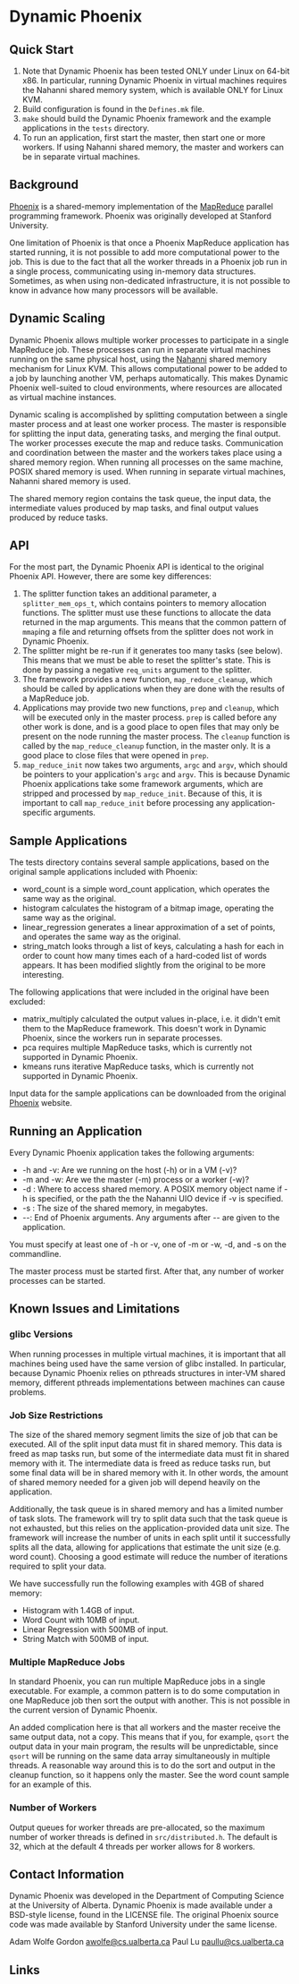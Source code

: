 Dynamic Phoenix
===============

Quick Start
-----------

1. Note that Dynamic Phoenix has been tested ONLY under Linux on 64-bit x86.  In
   particular, running Dynamic Phoenix in virtual machines requires the Nahanni
   shared memory system, which is available ONLY for Linux KVM.
2. Build configuration is found in the `Defines.mk` file.
3. `make` should build the Dynamic Phoenix framework and the example
   applications in the `tests` directory.
4. To run an application, first start the master, then start one or more
   workers.  If using Nahanni shared memory, the master and workers can be in
   separate virtual machines.

Background
----------

[Phoenix][] is a shared-memory implementation of the [MapReduce][] parallel
programming framework.  Phoenix was originally developed at Stanford
University.

One limitation of Phoenix is that once a Phoenix MapReduce application has
started running, it is not possible to add more computational power to the job.
This is due to the fact that all the worker threads in a Phoenix job run in a
single process, communicating using in-memory data structures.  Sometimes, as
when using non-dedicated infrastructure, it is not possible to know in advance
how many processors will be available.

Dynamic Scaling
---------------

Dynamic Phoenix allows multiple worker processes to participate in a single
MapReduce job.  These processes can run in separate virtual machines running on
the same physical host, using the [Nahanni][] shared memory mechanism for Linux
KVM.  This allows computational power to be added to a job by launching another
VM, perhaps automatically.  This makes Dynamic Phoenix well-suited to cloud
environments, where resources are allocated as virtual machine instances.

Dynamic scaling is accomplished by splitting computation between a single master
process and at least one worker process.  The master is responsible for
splitting the input data, generating tasks, and merging the final output.  The
worker processes execute the map and reduce tasks.  Communication and
coordination between the master and the workers takes place using a shared
memory region.  When running all processes on the same machine, POSIX shared
memory is used.  When running in separate virtual machines, Nahanni shared
memory is used.

The shared memory region contains the task queue, the input data, the
intermediate values produced by map tasks, and final output values produced by
reduce tasks.

API
---

For the most part, the Dynamic Phoenix API is identical to the original Phoenix
API.  However, there are some key differences:

1. The splitter function takes an additional parameter, a `splitter_mem_ops_t`,
   which contains pointers to memory allocation functions.  The splitter must
   use these functions to allocate the data returned in the map arguments.  This
   means that the common pattern of `mmap`ing a file and returning offsets from
   the splitter does not work in Dynamic Phoenix.
2. The splitter might be re-run if it generates too many tasks (see below).
   This means that we must be able to reset the splitter's state.  This is done
   by passing a negative `req_units` argument to the splitter.
3. The framework provides a new function, `map_reduce_cleanup`, which should be
   called by applications when they are done with the results of a MapReduce
   job.
4. Applications may provide two new functions, `prep` and `cleanup`, which will
   be executed only in the master process.  `prep` is called before any other
   work is done, and is a good place to open files that may only be present on
   the node running the master process.  The `cleanup` function is called by the
   `map_reduce_cleanup` function, in the master only.  It is a good place to
   close files that were opened in `prep`.
5. `map_reduce_init` now takes two arguments, `argc` and `argv`, which should be
   pointers to your application's `argc` and `argv`.  This is because Dynamic
   Phoenix applications take some framework arguments, which are stripped and
   processed by `map_reduce_init`.  Because of this, it is important to call
   `map_reduce_init` before processing any application-specific arguments.

Sample Applications
-------------------

The tests directory contains several sample applications, based on the original
sample applications included with Phoenix:

* word_count is a simple word_count application, which operates the same way as
  the original.
* histogram calculates the histogram of a bitmap image, operating the same way
  as the original.
* linear_regression generates a linear approximation of a set of points, and
  operates the same way as the original.
* string_match looks through a list of keys, calculating a hash for each in
  order to count how many times each of a hard-coded list of words appears.  It
  has been modified slightly from the original to be more interesting.

The following applications that were included in the original have been
excluded:

* matrix_multiply calculated the output values in-place, i.e. it didn't emit
  them to the MapReduce framework.  This doesn't work in Dynamic Phoenix, since
  the workers run in separate processes.
* pca requires multiple MapReduce tasks, which is currently not supported in
  Dynamic Phoenix.
* kmeans runs iterative MapReduce tasks, which is currently not supported in
  Dynamic Phoenix.
 
Input data for the sample applications can be downloaded from the original
[Phoenix][] website.
  
Running an Application
----------------------

Every Dynamic Phoenix application takes the following arguments:

* -h and -v: Are we running on the host (-h) or in a VM (-v)?
* -m and -w: Are we the master (-m) process or a worker (-w)?
* -d <name>: Where to access shared memory.  A POSIX memory object name if -h is
specified, or the path the the Nahanni UIO device if -v is specified.
* -s <size>: The size of the shared memory, in megabytes.
* --: End of Phoenix arguments.  Any arguments after -- are given to the
application.

You must specify at least one of -h or -v, one of -m or -w, -d, and -s on the
commandline.

The master process must be started first.  After that, any number of worker
processes can be started.

Known Issues and Limitations
----------------------------

### glibc Versions

When running processes in multiple virtual machines, it is important that all
machines being used have the same version of glibc installed.  In particular,
because Dynamic Phoenix relies on pthreads structures in inter-VM shared memory,
different pthreads implementations between machines can cause problems.

### Job Size Restrictions
  
The size of the shared memory segment limits the size of job that can be
executed.  All of the split input data must fit in shared memory.  This data is
freed as map tasks run, but some of the intermediate data must fit in shared
memory with it.  The intermediate data is freed as reduce tasks run, but some
final data will be in shared memory with it.  In other words, the amount of
shared memory needed for a given job will depend heavily on the application.

Additionally, the task queue is in shared memory and has a limited number of
task slots.  The framework will try to split data such that the task queue is
not exhausted, but this relies on the application-provided data unit size.  The
framework will increase the number of units in each split until it successfully
splits all the data, allowing for applications that estimate the unit size
(e.g. word count).  Choosing a good estimate will reduce the number of
iterations required to split your data.

We have successfully run the following examples with 4GB of shared memory:

* Histogram with 1.4GB of input.
* Word Count with 10MB of input.
* Linear Regression with 500MB of input.
* String Match with 500MB of input.

### Multiple MapReduce Jobs

In standard Phoenix, you can run multiple MapReduce jobs in a single
executable.  For example, a common pattern is to do some computation in one
MapReduce job then sort the output with another.  This is not possible in the
current version of Dynamic Phoenix.

An added complication here is that all workers and the master receive the same
output data, not a copy.  This means that if you, for example, `qsort` the
output data in your main program, the results will be unpredictable, since
`qsort` will be running on the same data array simultaneously in multiple
threads.  A reasonable way around this is to do the sort and output in the
cleanup function, so it happens only the master.  See the word count sample for
an example of this.

### Number of Workers

Output queues for worker threads are pre-allocated, so the maximum number of
worker threads is defined in `src/distributed.h`.  The default is 32, which at
the default 4 threads per worker allows for 8 workers.

Contact Information
-------------------

Dynamic Phoenix was developed in the Department of Computing Science at the
University of Alberta.  Dynamic Phoenix is made available under a BSD-style
license, found in the LICENSE file.  The original Phoenix source code was made
available by Stanford University under the same license.

Adam Wolfe Gordon <awolfe@cs.ualberta.ca>
Paul Lu <paullu@cs.ualberta.ca>

Links
-----

[Phoenix]: http://mapreduce.stanford.edu
[MapReduce]: http://labs.google.com/papers/mapreduce.html
[Nahanni]: http://gitorious.com/nahanni
